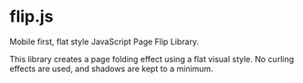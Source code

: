 flip.js
=======

Mobile first, flat style JavaScript Page Flip Library.

This library creates a page folding effect using a flat visual style. No curling effects are used, and shadows are kept to a minimum. 
